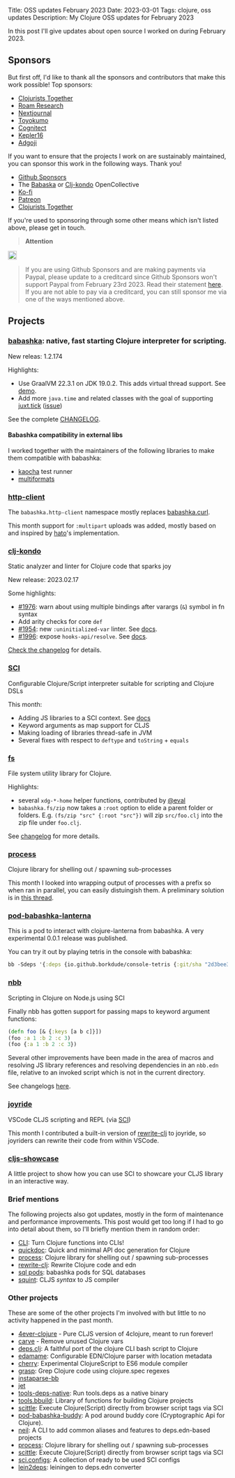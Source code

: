 Title: OSS updates February 2023
Date: 2023-03-01
Tags: clojure, oss updates
Description: My Clojure OSS updates for February 2023

In this post I'll give updates about open source I worked on during February 2023.

## Sponsors

But first off, I'd like to thank all the sponsors and contributors that make
this work possible! Top sponsors:

- [Clojurists Together](https://clojuriststogether.org/)
- [Roam Research](https://roamresearch.com/)
- [Nextjournal](https://nextjournal.com/)
- [Toyokumo](https://toyokumo.co.jp/)
- [Cognitect](https://www.cognitect.com/)
- [Kepler16](https://kepler16.com/)
- [Adgoji](https://www.adgoji.com/)

If you want to ensure that the projects I work on are sustainably maintained,
you can sponsor this work in the following ways. Thank you!

- [Github Sponsors](https://github.com/sponsors/borkdude)
- The [Babaska](https://opencollective.com/babashka) or [Clj-kondo](https://opencollective.com/clj-kondo) OpenCollective
- [Ko-fi](https://ko-fi.com/borkdude)
- [Patreon](https://www.patreon.com/borkdude)
- [Clojurists Together](https://www.clojuriststogether.org/)

If you're used to sponsoring through some other means which isn't listed above, please get in touch.

> **Attention**
<img src="https://upload.wikimedia.org/wikipedia/commons/thumb/1/17/Warning.svg/260px-Warning.svg.png" width="20px">

> If you are using Github Sponsors and are making payments via Paypal, please
update to a creditcard since Github Sponsors won't support Paypal from February
23rd 2023. Read their statement
[here](https://github.blog/changelog/2023-01-23-github-sponsors-will-stop-supporting-paypal/). If
you are not able to pay via a creditcard, you can still sponsor me via one of
the ways mentioned above.

## Projects

<!--

sources: https://github.com/borkdude
local ~/dev and ~/dev/babashka dir (since github doesn't show all repos)

-->

### [babashka](https://github.com/babashka/babashka): native, fast starting Clojure interpreter for scripting.

New releas: 1.2.174

Highlights:

- Use GraalVM 22.3.1 on JDK 19.0.2. This adds virtual thread support. See [demo](https://twitter.com/borkdude/status/1572222344684531717).
- Add more `java.time` and related classes with the goal of supporting [juxt.tick](https://github.com/juxt/tick) ([issue](https://github.com/juxt/tick/issues/86))

See the complete [CHANGELOG](https://github.com/babashka/babashka/blob/master/CHANGELOG.md).

#### Babashka compatibility in external libs

I worked together with the maintainers of the following libraries to make them compatible with babashka:

- [kaocha](https://github.com/lambdaisland/kaocha) test runner
- [multiformats](https://github.com/greglook/clj-multiformats)

### [http-client](https://github.com/babashka/http-client)

The `babashka.http-client` namespace mostly replaces
[babashka.curl](https://github.com/babashka/babashka.curl).

This month support for `:multipart` uploads was added, mostly based on and
inspired by [hato](https://github.com/gnarroway/hato)'s implementation.

### [clj-kondo](https://github.com/clj-kondo/clj-kondo)

Static analyzer and linter for Clojure code that sparks joy

New release: 2023.02.17

Some highlights:

- [#1976](https://github.com/clj-kondo/clj-kondo/issues/1976): warn about using multiple bindings after varargs (`&`) symbol in fn syntax
- Add arity checks for core `def`
- [#1954](https://github.com/clj-kondo/clj-kondo/issues/1954): new `:uninitialized-var` linter. See [docs](https://github.com/clj-kondo/clj-kondo/blob/master/doc/linters.md#uninitialized-var).
- [#1996](https://github.com/clj-kondo/clj-kondo/issues/1996): expose `hooks-api/resolve`. See [docs](https://github.com/clj-kondo/clj-kondo/blob/master/doc/hooks.md#api).

[Check the
changelog](https://github.com/clj-kondo/clj-kondo/blob/master/CHANGELOG.md) for
details.

### [SCI](https://github.com/babashka/sci)

Configurable Clojure/Script interpreter suitable for scripting and Clojure DSLs

This month:

- Adding JS libraries to a SCI context. See [docs](https://github.com/babashka/sci#javascript-libraries)
- Keyword arguments as map support for CLJS
- Making loading of libraries thread-safe in JVM
- Several fixes with respect to `deftype` and `toString` + `equals`

### [fs](https://github.com/babashka/fs)

File system utility library for Clojure.

Highlights:

- several `xdg-*-home` helper functions, contributed by [@eval](https://github.com/eval)
- `babashka.fs/zip`  now takes a `:root` option to elide a parent folder or folders.
E.g. `(fs/zip "src" {:root "src"})` will zip `src/foo.clj` into the zip file under `foo.clj`.

See [changelog](https://github.com/babashka/fs/blob/master/CHANGELOG.md#changelog) for more details.

### [process](https://github.com/babashka/process)

Clojure library for shelling out / spawning sub-processes

This month I looked into wrapping output of processes with a prefix so when ran in parallel, you can easily distuingish them. A preliminary solution is in [this thread](https://github.com/babashka/process/discussions/102#discussioncomment-4903758).

### [pod-babashka-lanterna](https://github.com/babashka/pod-babashka-lanterna)

This is a pod to interact with clojure-lanterna from babashka. A very experimental 0.0.1 release was published.

You can try it out by playing tetris in the console with babashka:

``` clojure
bb -Sdeps '{:deps {io.github.borkdude/console-tetris {:git/sha "2d3bee34ea93c84608c7cc5994ae70480b2df54c"}}}' -m tetris.core
```

### [nbb](https://github.com/babashka/nbb)

Scripting in Clojure on Node.js using SCI

Finally nbb has gotten support for passing maps to keyword argument functions:

``` clojure
(defn foo [& {:keys [a b c]}])
(foo :a 1 :b 2 :c 3)
(foo {:a 1 :b 2 :c 3})
```

Several other improvements have been made in the area of macros and resolving JS
library references and resolving dependencies in an `nbb.edn` file, relative to
an invoked script which is not in the current directory.

See changelogs [here](https://github.com/babashka/nbb/blob/main/CHANGELOG.md).

### [joyride](https://github.com/BetterThanTomorrow/joyride)

VSCode CLJS scripting and REPL (via [SCI](https://github.com/babashka/sci))

This month I contributed a built-in version of
[rewrite-clj](https://github.com/clj-commons/rewrite-clj) to joyride, so
joyriders can rewrite their code from within VSCode.


### [cljs-showcase](https://github.com/borkdude/cljs-showcase)

A little project to show how you can use SCI to showcare your CLJS library in an interactive way.

### Brief mentions

The following projects also got updates, mostly in the form of maintenance and
performance improvements. This post would get too long if I had to go into
detail about them, so I'll briefly mention them in random order:

- [CLI](https://github.com/babashka/cli): Turn Clojure functions into CLIs!
- [quickdoc](https://github.com/borkdude/quickdoc): Quick and minimal API doc generation for Clojure
- [process](https://github.com/babashka/process): Clojure library for shelling out / spawning sub-processes
- [rewrite-clj](https://github.com/clj-commons/rewrite-clj): Rewrite Clojure code and edn
- [sql pods](https://github.com/babashka/babashka-sql-pods): babashka pods for SQL databases
- [squint](https://github.com/squint-cljs/squint): CLJS _syntax_ to JS compiler

### Other projects

These are some of the other projects I'm involved with but little to no activity
happened in the past month.

- [4ever-clojure](https://github.com/oxalorg/4ever-clojure) - Pure CLJS version of 4clojure, meant to run forever!
- [carve](https://github.com/borkdude/carve) - Remove unused Clojure vars
- [deps.clj](https://github.com/borkdude/deps.clj): A faithful port of the clojure CLI bash script to Clojure
- [edamame](https://github.com/borkdude/edamame): Configurable EDN/Clojure parser with location metadata
- [cherry](https://github.com/squint-cljs/cherry): Experimental ClojureScript to ES6 module compiler
- [grasp](https://github.com/borkdude/grasp): Grep Clojure code using clojure.spec regexes
- [instaparse-bb](https://github.com/babashka/instaparse-bb)
- [jet](https://github.com/borkdude/jet)
- [tools-deps-native](https://github.com/babashka/tools-deps-native): Run tools.deps as a native binary
- [tools.bbuild](https://github.com/babashka/tools.bbuild): Library of functions for building Clojure projects
- [scittle](https://github.com/babashka/scittle): Execute Clojure(Script) directly from browser script tags via SCI
- [pod-babashka-buddy](https://github.com/babashka/pod-babashka-buddy): A pod around buddy core (Cryptographic Api for Clojure).
- [neil](https://github.com/babashka/neil): A CLI to add common aliases and features to deps.edn-based projects
- [process](https://github.com/babashka/process): Clojure library for shelling out / spawning sub-processes
- [scittle](https://github.com/babashka/scittle): Execute Clojure(Script) directly from browser script tags via SCI
- [sci.configs](https://github.com/babashka/sci.configs): A collection of ready to be used SCI configs
- [lein2deps](https://github.com/borkdude/lein2deps): leiningen to deps.edn converter
